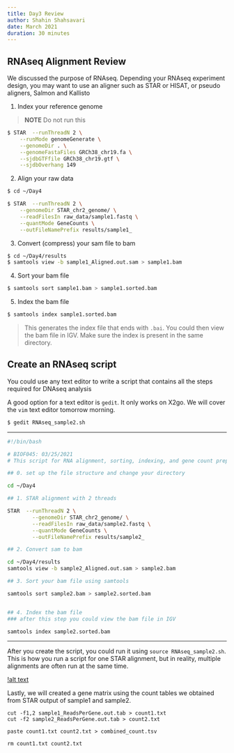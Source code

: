 ```yaml
---
title: Day3 Review
author: Shahin Shahsavari
date: March 2021
duration: 30 minutes
---
```


## RNAseq Alignment Review

We discussed the purpose of RNAseq. Depending your RNAseq experiment design, you may want to use an aligner such as STAR or HISAT, or pseudo aligners, Salmon and Kallisto

1. Index your reference genome

> **NOTE** Do not run this

```bash
$ STAR	--runThreadN 2 \
	--runMode genomeGenerate \
	--genomeDir . \
	--genomeFastaFiles GRCh38_chr19.fa \
	--sjdbGTFfile GRCh38_chr19.gtf \
	--sjdbOverhang 149
```

2. Align your raw data

```bash
$ cd ~/Day4

$ STAR	--runThreadN 2 \
	--genomeDir STAR_chr2_genome/ \
	--readFilesIn raw_data/sample1.fastq \
	--quantMode GeneCounts \
	--outFileNamePrefix results/sample1_
```

3. Convert (compress) your sam file to bam

```bash
$ cd ~/Day4/results
$ samtools view -b sample1_Aligned.out.sam > sample1.bam
```

4. Sort your bam file

```bash
$ samtools sort sample1.bam > sample1.sorted.bam
```


5. Index the bam file

```bash
$ samtools index sample1.sorted.bam
```

> This generates the index file that ends with `.bai`. You could then view the bam file in IGV.
Make sure the index is present in the same directory.

## Create an RNAseq script

You could use any text editor to write a script that contains all the steps required
for DNAseq analysis

A good option for a text editor is `gedit`. It only works on X2go. We will cover the `vim`
text editor tomorrow morning.

```bash
$ gedit RNAseq_sample2.sh
```
---

```bash
#!/bin/bash

# BIOF045: 03/25/2021
# This script for RNA alignment, sorting, indexing, and gene count prep

## 0. set up the file structure and change your directory

cd ~/Day4

## 1. STAR alignment with 2 threads

STAR  --runThreadN 2 \
        --genomeDir STAR_chr2_genome/ \
        --readFilesIn raw_data/sample2.fastq \
        --quantMode GeneCounts \
        --outFileNamePrefix results/sample2_

## 2. Convert sam to bam

cd ~/Day4/results
samtools view -b sample2_Aligned.out.sam > sample2.bam

## 3. Sort your bam file using samtools

samtools sort sample2.bam > sample2.sorted.bam


## 4. Index the bam file
###	after this step you could view the bam file in IGV

samtools index sample2.sorted.bam

```

---

After you create the script, you could run it using `source RNAseq_sample2.sh`. This is how you run a script for one STAR alignment, but in reality, multiple alignments are often run at the same time.

[!alt text](../img/how_star_is_run.png)


Lastly, we will created a gene matrix using the count tables we obtained from STAR output of sample1 and sample2.

```
cut -f1,2 sample1_ReadsPerGene.out.tab > count1.txt
cut -f2 sample2_ReadsPerGene.out.tab > count2.txt

paste count1.txt count2.txt > combined_count.tsv

rm count1.txt count2.txt

```
